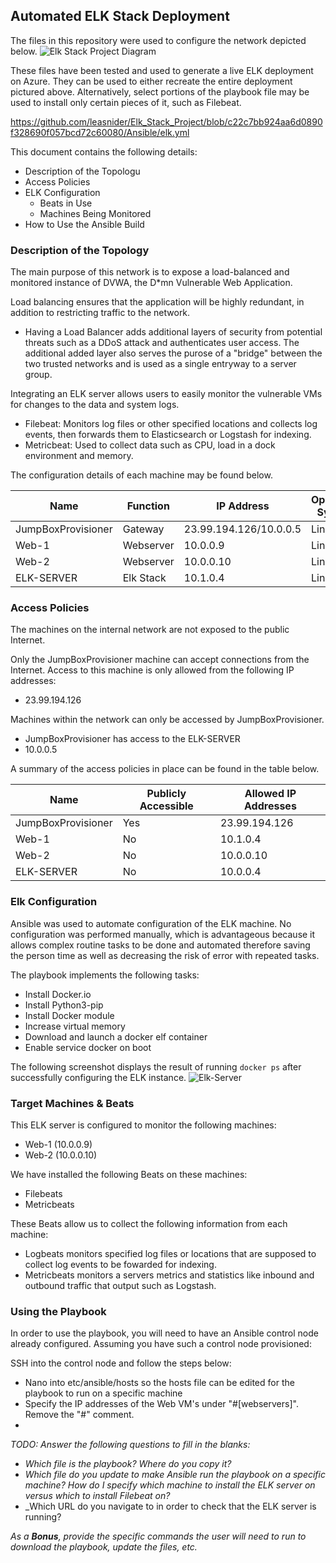 ## Automated ELK Stack Deployment

The files in this repository were used to configure the network depicted below.
![Elk Stack Project Diagram](https://user-images.githubusercontent.com/91147087/155912807-96859e1c-4ead-43f7-a56a-2c7acf6e83c2.png)



These files have been tested and used to generate a live ELK deployment on Azure. They can be used to either recreate the entire deployment pictured above. Alternatively, select portions of the playbook file may be used to install only certain pieces of it, such as Filebeat.

  https://github.com/leasnider/Elk_Stack_Project/blob/c22c7bb924aa6d0890f328690f057bcd72c60080/Ansible/elk.yml

This document contains the following details:
- Description of the Topologu
- Access Policies
- ELK Configuration
  - Beats in Use
  - Machines Being Monitored
- How to Use the Ansible Build


### Description of the Topology

The main purpose of this network is to expose a load-balanced and monitored instance of DVWA, the D*mn Vulnerable Web Application.

Load balancing ensures that the application will be highly redundant, in addition to restricting traffic to the network.
- Having a Load Balancer adds additional layers of security from potential threats such as a DDoS attack and authenticates user access. The additional added layer also serves the purose of a "bridge" between the two trusted networks and is used as a single entryway to a server group.

Integrating an ELK server allows users to easily monitor the vulnerable VMs for changes to the data and system logs.
- Filebeat: Monitors log files or other specified locations and collects log events, then forwards them to Elasticsearch or Logstash for indexing.
- Metricbeat: Used to collect data such as CPU, load in a dock environment and memory.

The configuration details of each machine may be found below.


| Name     | Function | IP Address | Operating System |
|----------|----------|------------|------------------|
| JumpBoxProvisioner | Gateway  | 23.99.194.126/10.0.0.5   | Linux            |
| Web-1     |   Webserver       |   10.0.0.9         |   Linux               |
| Web-2    |   Webserver       |    10.0.0.10        |      Linux            |
| ELK-SERVER    |      Elk Stack    |     10.1.0.4       |        Linux          |

### Access Policies

The machines on the internal network are not exposed to the public Internet. 

Only the JumpBoxProvisioner machine can accept connections from the Internet. Access to this machine is only allowed from the following IP addresses:
- 23.99.194.126

Machines within the network can only be accessed by JumpBoxProvisioner.
- JumpBoxProvisioner has access to the ELK-SERVER
- 10.0.0.5

A summary of the access policies in place can be found in the table below.

| Name     | Publicly Accessible | Allowed IP Addresses |
|----------|---------------------|----------------------|
| JumpBoxProvisioner| Yes              | 23.99.194.126        |
|   Web-1       |    No                 |      10.1.0.4                |
|   Web-2      |      No               |       10.0.0.10               |
|   ELK-SERVER       |      No               |      10.0.0.4                |
### Elk Configuration

Ansible was used to automate configuration of the ELK machine. No configuration was performed manually, which is advantageous because it allows complex routine tasks to be done and automated therefore saving the person time as well as decreasing the risk of error with repeated tasks.

The playbook implements the following tasks:
- Install Docker.io
- Install Python3-pip
- Install Docker module
- Increase virtual memory
- Download and launch a docker elf container
- Enable service docker on boot


The following screenshot displays the result of running `docker ps` after successfully configuring the ELK instance.
![Elk-Server](https://user-images.githubusercontent.com/91147087/156050002-ef3cba6b-ab7b-4fee-9e37-a13e6ba98c45.png)



### Target Machines & Beats
This ELK server is configured to monitor the following machines:
- Web-1 (10.0.0.9)
- Web-2 (10.0.0.10)

We have installed the following Beats on these machines:
- Filebeats
- Metricbeats

These Beats allow us to collect the following information from each machine:
- Logbeats monitors specified log files or locations that are supposed to collect log events to be fowarded for indexing.
- Metricbeats monitors a servers metrics and statistics like inbound and outbound traffic that output such as Logstash.


### Using the Playbook
In order to use the playbook, you will need to have an Ansible control node already configured. Assuming you have such a control node provisioned: 

SSH into the control node and follow the steps below:
- Nano into etc/ansible/hosts so the hosts file can be edited for the playbook to run on a specific machine
- Specify the IP addresses of the Web VM's under "#[webservers]". Remove the "#" comment.
- 

_TODO: Answer the following questions to fill in the blanks:_
- _Which file is the playbook? Where do you copy it?_
- _Which file do you update to make Ansible run the playbook on a specific machine? How do I specify which machine to install the ELK server on versus which to install Filebeat on?_
- _Which URL do you navigate to in order to check that the ELK server is running?

_As a **Bonus**, provide the specific commands the user will need to run to download the playbook, update the files, etc._

